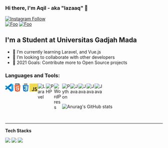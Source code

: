 ### Hi there, I'm Aqil - aka "lazaaq" 👋 

[![Instagram Follow](https://img.shields.io/badge/Instagram-E4405F?style=for-the-badge&logo=instagram&logoColor=white)](https://instagram.com/lazaaqaazal)
<br>
[![Foo](https://komarev.com/ghpvc/?username=lazaaq&color=lightgrey)]()
[![Foo](https://img.shields.io/github/followers/lazaaq?label=follow%20me&style=social)](https://github.com/lazaaq)

## I'm a Student at Universitas Gadjah Mada

- 🌱 I’m currently learning Laravel, and Vue.js
- 👯 I’m looking to collaborate with other developers
- 🥅 2021 Goals: Contribute more to Open Source projects

### Languages and Tools:

<img align="left" alt="Visual Studio Code" width="26px" src="https://raw.githubusercontent.com/github/explore/80688e429a7d4ef2fca1e82350fe8e3517d3494d/topics/visual-studio-code/visual-studio-code.png" />
<img align="left" alt="HTML5" width="26px" src="https://raw.githubusercontent.com/github/explore/80688e429a7d4ef2fca1e82350fe8e3517d3494d/topics/html/html.png" />
<img align="left" alt="CSS3" width="26px" src="https://raw.githubusercontent.com/github/explore/80688e429a7d4ef2fca1e82350fe8e3517d3494d/topics/css/css.png" />
<img align="left" alt="JavaScript" width="26px" src="https://raw.githubusercontent.com/github/explore/80688e429a7d4ef2fca1e82350fe8e3517d3494d/topics/javascript/javascript.png" />
<img align="left" alt="Laravel" width="26px" src="https://img.icons8.com/windows/32/000000/laravel.png" />
<img align="left" alt="PHP" width="26px" src="https://img.icons8.com/officel/30/000000/php-logo.png"/>
<img align="left" alt="WordPress" width="26px" src="https://img.icons8.com/color/32/000000/wordpress.png"/>
<img align="left" alt="Python" width="26px" src="https://img.icons8.com/color/48/000000/python--v2.png"/>
<img align="left" alt="Java" width="26px" src="https://img.icons8.com/color/48/000000/java-coffee-cup-logo--v2.png"/>
<img align="left" alt="Java" width="26px" src="https://img.icons8.com/color/48/000000/c-plus-plus-logo.png"/>
<img align="left" alt="Java" width="26px" src="https://img.icons8.com/color/48/000000/bootstrap.png"/>
<img align="left" alt="Java" width="26px" src="https://img.icons8.com/color/48/000000/vue-js.png"/>

<br />
<br />
<br />

![Anurag's GitHub stats](https://github-readme-stats.vercel.app/api?username=lazaaq&theme=chartreuse-dark&show_icons=true)




<div align="center">
    <img src="assets/errbint500.gif" alt="" >
</div>

---

**Tech Stacks**

[![](https://img.shields.io/badge/JAVASCRIPT%20-%23323330.svg?&style=flat-square&logo=javascript&logoColor=F0DB4F)](https://javascript.com)
[![](https://img.shields.io/badge/TAILWIND%20-%2338B2AC.svg?&style=flat-square&logo=tailwindcss&logoColor=white)](https://tailwindcss.com)
[![](https://img.shields.io/badge/FIGMA%20-%23F24E1E.svg?&style=flat-square&logo=figma&logoColor=white)](https://figma.com) 

<br>

<br>

<!--
[![Top Langs](https://github-readme-stats.vercel.app/api/top-langs/?username=lazaaq&theme=chartreuse-dark&hide=html&show_icons=true)](https://github.com/anuraghazra/github-readme-stats)

**lazaaq/lazaaq** is a ✨ _special_ ✨ repository because its `README.md` (this file) appears on your GitHub profile.

Here are some ideas to get you started:

- 🔭 I’m currently working on ...
- 🌱 I’m currently learning ...
- 👯 I’m looking to collaborate on ...
- 🤔 I’m looking for help with ...
- 💬 Ask me about ...
- 📫 How to reach me: ...
- 😄 Pronouns: ...
- ⚡ Fun fact: ...
-->
